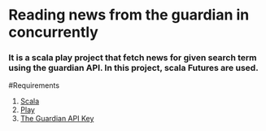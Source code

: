 # Reading news from the guardian in concurrently
### It is a scala play project that fetch news for given search term using the guardian API. In this project, scala Futures are used.
#Requirements
1. [Scala](https://www.scala-lang.org/)
2. [Play](https://www.playframework.com/)
3. [The Guardian API Key](http://open-platform.theguardian.com/documentation/)
